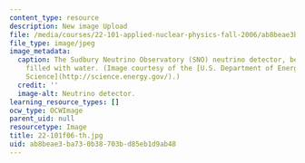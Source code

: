 ```yaml
---
content_type: resource
description: New image Upload
file: /media/courses/22-101-applied-nuclear-physics-fall-2006/ab8beae3ba730b38703bd85eb1d9ab48_22-101f06-th.jpg
file_type: image/jpeg
image_metadata:
  caption: The Sudbury Neutrino Observatory (SNO) neutrino detector, before it was
    filled with water. (Image courtesy of the [U.S. Department of Energy Office of
    Science](http://science.energy.gov/).)
  credit: ''
  image-alt: Neutrino detector.
learning_resource_types: []
ocw_type: OCWImage
parent_uid: null
resourcetype: Image
title: 22-101f06-th.jpg
uid: ab8beae3-ba73-0b38-703b-d85eb1d9ab48
---
```


